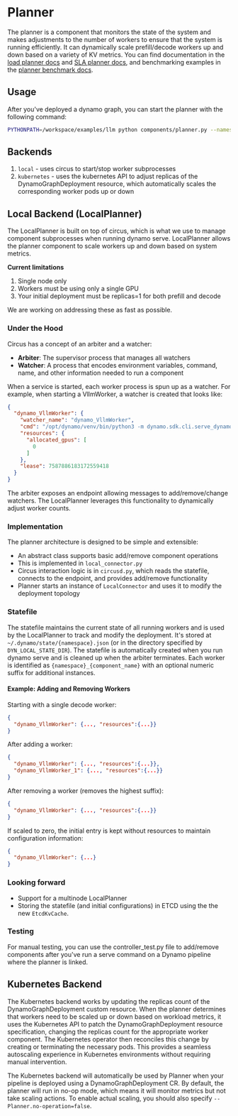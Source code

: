 <!--
SPDX-FileCopyrightText: Copyright (c) 2024-2025 NVIDIA CORPORATION & AFFILIATES. All rights reserved.
SPDX-License-Identifier: Apache-2.0

Licensed under the Apache License, Version 2.0 (the "License");
you may not use this file except in compliance with the License.
You may obtain a copy of the License at

https://www.apache.org/licenses/LICENSE-2.0

Unless required by applicable law or agreed to in writing, software
distributed under the License is distributed on an "AS IS" BASIS,
WITHOUT WARRANTIES OR CONDITIONS OF ANY KIND, either express or implied.
See the License for the specific language governing permissions and
limitations under the License.
-->

# Planner

The planner is a component that monitors the state of the system and makes adjustments to the number of workers to ensure that the system is running efficiently. It can dynamically scale prefill/decode workers up and down based on a variety of KV metrics. You can find documentation in the [load planner docs](../../docs/architecture/load_planner.md) and [SLA planner docs](../../docs/architecture/sla_planner.md), and benchmarking examples in the [planner benchmark docs](../../docs/guides/planner_benchmark/README.md).

## Usage

After you've deployed a dynamo graph, you can start the planner with the following command:

```bash
PYTHONPATH=/workspace/examples/llm python components/planner.py --namespace <namespace>
```

## Backends

1. `local` - uses circus to start/stop worker subprocesses
2. `kubernetes` - uses the kubernetes API to adjust replicas of the DynamoGraphDeployment resource, which automatically scales the corresponding worker pods up or down

## Local Backend (LocalPlanner)

The LocalPlanner is built on top of circus, which is what we use to manage component subprocesses when running dynamo serve. LocalPlanner allows the planner component to scale workers up and down based on system metrics.

**Current limitations**
1. Single node only
2. Workers must be using only a single GPU
3. Your initial deployment must be replicas=1 for both prefill and decode

We are working on addressing these as fast as possible.

### Under the Hood

Circus has a concept of an arbiter and a watcher:
- **Arbiter**: The supervisor process that manages all watchers
- **Watcher**: A process that encodes environment variables, command, name, and other information needed to run a component

When a service is started, each worker process is spun up as a watcher. For example, when starting a VllmWorker, a watcher is created that looks like:

```json
{
  "dynamo_VllmWorker": {
    "watcher_name": "dynamo_VllmWorker",
    "cmd": "/opt/dynamo/venv/bin/python3 -m dynamo.sdk.cli.serve_dynamo graphs.agg_router:Frontend --service-name VllmWorker --worker-id $(CIRCUS.WID) --worker-env [{\"CUDA_VISIBLE_DEVICES\": \"0\"}]",
    "resources": {
      "allocated_gpus": [
        0
      ]
    },
    "lease": 7587886183172559418
  }
}
```

The arbiter exposes an endpoint allowing messages to add/remove/change watchers. The LocalPlanner leverages this functionality to dynamically adjust worker counts.

### Implementation

The planner architecture is designed to be simple and extensible:
- An abstract class supports basic add/remove component operations
- This is implemented in `local_connector.py`
- Circus interaction logic is in `circusd.py`, which reads the statefile, connects to the endpoint, and provides add/remove functionality
- Planner starts an instance of `LocalConnector` and uses it to modify the deployment topology

### Statefile

The statefile maintains the current state of all running workers and is used by the LocalPlanner to track and modify the deployment. It's stored at `~/.dynamo/state/{namespace}.json` (or in the directory specified by `DYN_LOCAL_STATE_DIR`). The statefile is automatically created when you run dynamo serve and is cleaned up when the arbiter terminates. Each worker is identified as `{namespace}_{component_name}` with an optional numeric suffix for additional instances.

#### Example: Adding and Removing Workers

Starting with a single decode worker:
```json
{
  "dynamo_VllmWorker": {..., "resources":{...}}
}
```

After adding a worker:
```json
{
  "dynamo_VllmWorker": {..., "resources":{...}},
  "dynamo_VllmWorker_1": {..., "resources":{...}}
}
```

After removing a worker (removes the highest suffix):
```json
{
  "dynamo_VllmWorker": {..., "resources":{...}}
}
```

If scaled to zero, the initial entry is kept without resources to maintain configuration information:
```json
{
  "dynamo_VllmWorker": {...}
}
```

### Looking forward

- Support for a multinode LocalPlanner
- Storing the statefile (and initial configurations) in ETCD using the the new `EtcdKvCache`.

### Testing

For manual testing, you can use the controller_test.py file to add/remove components after you've run a serve command on a Dynamo pipeline where the planner is linked.

## Kubernetes Backend

The Kubernetes backend works by updating the replicas count of the DynamoGraphDeployment custom resource. When the planner determines that workers need to be scaled up or down based on workload metrics, it uses the Kubernetes API to patch the DynamoGraphDeployment resource specification, changing the replicas count for the appropriate worker component. The Kubernetes operator then reconciles this change by creating or terminating the necessary pods. This provides a seamless autoscaling experience in Kubernetes environments without requiring manual intervention.

The Kubernetes backend will automatically be used by Planner when your pipeline is deployed using a DynamoGraphDeployment CR. By default, the planner will run in no-op mode, which means it will monitor metrics but not take scaling actions. To enable actual scaling, you should also specify `--Planner.no-operation=false`.
